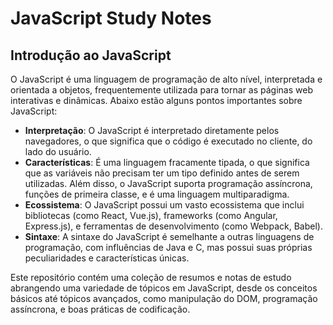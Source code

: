 # JavaScript Study Notes

## Introdução ao JavaScript

O JavaScript é uma linguagem de programação de alto nível, interpretada e orientada a objetos, frequentemente utilizada para tornar as páginas web interativas e dinâmicas. Abaixo estão alguns pontos importantes sobre JavaScript:

- **Interpretação**: O JavaScript é interpretado diretamente pelos navegadores, o que significa que o código é executado no cliente, do lado do usuário.
- **Características**: É uma linguagem fracamente tipada, o que significa que as variáveis não precisam ter um tipo definido antes de serem utilizadas. Além disso, o JavaScript suporta programação assíncrona, funções de primeira classe, e é uma linguagem multiparadigma.
- **Ecossistema**: O JavaScript possui um vasto ecossistema que inclui bibliotecas (como React, Vue.js), frameworks (como Angular, Express.js), e ferramentas de desenvolvimento (como Webpack, Babel).
- **Sintaxe**: A sintaxe do JavaScript é semelhante a outras linguagens de programação, com influências de Java e C, mas possui suas próprias peculiaridades e características únicas.

Este repositório contém uma coleção de resumos e notas de estudo abrangendo uma variedade de tópicos em JavaScript, desde os conceitos básicos até tópicos avançados, como manipulação do DOM, programação assíncrona, e boas práticas de codificação.

